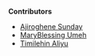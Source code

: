 **Contributors**

<!-- prettier-ignore-start -->

- [Ajiroghene Sunday](https://github.com/Ajioz)
- [MaryBlessing Umeh](https://github.com/marybngozi)
- [Timilehin Aliyu](https://github.com/TangoIndiaMango)
